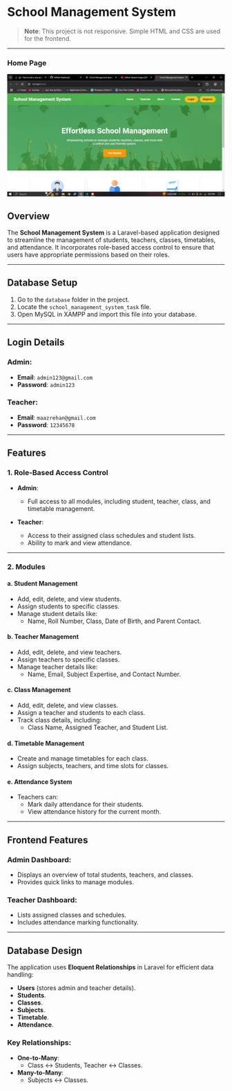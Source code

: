 # School Management System

> **Note**: This project is not responsive. Simple HTML and CSS are used for the frontend.

---
### Home Page
![Home Page](public/images/Home.JPG)

## Overview

The **School Management System** is a Laravel-based application designed to streamline the management of students, teachers, classes, timetables, and attendance. It incorporates role-based access control to ensure that users have appropriate permissions based on their roles.

---

## Database Setup

1. Go to the `database` folder in the project.
2. Locate the `school_management_system_task` file.
3. Open MySQL in XAMPP and import this file into your database.

---

## Login Details

### Admin:
- **Email**: `admin123@gmail.com`
- **Password**: `admin123`

### Teacher:
- **Email**: `maazrehan@gmail.com`
- **Password**: `12345678`

---

## Features

### 1. Role-Based Access Control

- **Admin**:
  - Full access to all modules, including student, teacher, class, and timetable management.

- **Teacher**:
  - Access to their assigned class schedules and student lists.
  - Ability to mark and view attendance.

---

### 2. Modules

#### a. Student Management
- Add, edit, delete, and view students.
- Assign students to specific classes.
- Manage student details like:
  - Name, Roll Number, Class, Date of Birth, and Parent Contact.

#### b. Teacher Management
- Add, edit, delete, and view teachers.
- Assign teachers to specific classes.
- Manage teacher details like:
  - Name, Email, Subject Expertise, and Contact Number.

#### c. Class Management
- Add, edit, delete, and view classes.
- Assign a teacher and students to each class.
- Track class details, including:
  - Class Name, Assigned Teacher, and Student List.

#### d. Timetable Management
- Create and manage timetables for each class.
- Assign subjects, teachers, and time slots for classes.

#### e. Attendance System
- Teachers can:
  - Mark daily attendance for their students.
  - View attendance history for the current month.

---

## Frontend Features

### Admin Dashboard:
- Displays an overview of total students, teachers, and classes.
- Provides quick links to manage modules.

### Teacher Dashboard:
- Lists assigned classes and schedules.
- Includes attendance marking functionality.

---

## Database Design

The application uses **Eloquent Relationships** in Laravel for efficient data handling:

- **Users** (stores admin and teacher details).
- **Students**.
- **Classes**.
- **Subjects**.
- **Timetable**.
- **Attendance**.

### Key Relationships:
- **One-to-Many**:
  - Class ↔ Students, Teacher ↔ Classes.
- **Many-to-Many**:
  - Subjects ↔ Classes.
